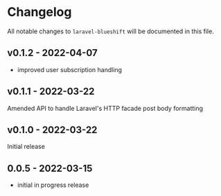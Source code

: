 # Changelog

All notable changes to `laravel-blueshift` will be documented in this file.

## v0.1.2 - 2022-04-07

- improved user subscription handling

## v0.1.1 - 2022-03-22

Amended API to handle Laravel's HTTP facade post body formatting

## v0.1.0 - 2022-03-22

Initial release

## 0.0.5 - 2022-03-15

- initial in progress release
